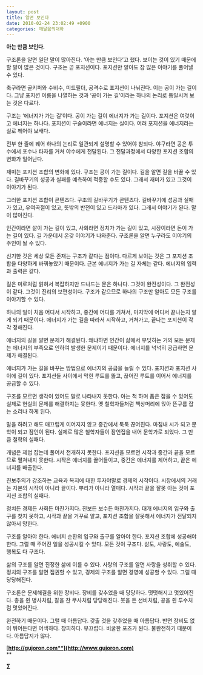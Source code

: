 ```yaml
---
layout: post
title: 알면 보인다
date: 2010-02-24 23:02:49 +0900
categories: 깨달음의대화
---
```

**아는 만큼 보인다.**



구조론을 알면 일단 말이 많아진다. ‘아는 만큼 보인다’고 했다. 보이는 것이 있기 때문에 할 말이 많은 것이다. 구조는 곧 포지션이다. 포지션만 알아도 참 많은 이야기를 풀어낼 수 있다. 



축구라면 골키퍼와 수비수, 미드필더, 공격수로 포지션이 나눠진다. 이는 공이 가는 길이다. 그냥 포지션 이름을 나열하는 것과 ‘공이 가는 길’이라는 하나의 논리로 통일시켜 보는 것은 다르다.



구조는 ‘에너지가 가는 길’이다. 공이 가는 길이 에너지가 가는 길이다. 포지션은 여럿이고 에너지는 하나다. 포지션이 구슬이라면 에너지는 실이다. 여러 포지션을 에너지라는 실로 꿰어야 보배다.



전부 한 줄에 꿰어 하나의 논리로 일관되게 설명할 수 있어야 참되다. 야구라면 공은 투수에서 포수나 타자를 거쳐 야수에게 전달된다. 그 전달과정에서 다양한 포지션 조합의 변화가 일어난다. 



재미는 포지션 조합의 변화에 있다. 구조는 공이 가는 길이다. 길을 알면 길을 바꿀 수 있다. 길바꾸기의 성공과 실패를 예측하여 적중할 수도 있다. 그래서 재미가 있고 그것이 이야기가 된다. 



그러한 포지션 조합이 콘텐츠다. 구조의 길바꾸기가 콘텐츠다. 길바꾸기에 성공과 실패가 있고, 우여곡절이 있고, 뜻밖의 반전이 있고 드라마가 있다. 그래서 이야기가 된다. 말이 많아진다.



인간이라면 삶이 가는 길이 있고, 사회라면 정치가 가는 길이 있고, 시장이라면 돈이 가는 길이 있다. 길 가운데서 온갖 이야기가 나와준다. 구조론을 알면 누구라도 이야기의 주인이 될 수 있다. 



신기한 것은 세상 모든 존재는 구조가 같다는 점이다. 다르게 보이는 것은 그 포지션 조합을 다양하게 바꿔놓았기 때문이다. 근본 에너지가 가는 길 자체는 같다. 에너지의 입력과 출력은 같다.



길은 미로처럼 얽혀서 복잡하지만 드나드는 문은 하나다. 그것이 완전성이다. 그 완전성이 같다. 그것이 진리의 보편성이다. 구조가 같으므로 하나의 구조만 알아도 모든 구조를 이야기할 수 있다. 



하나의 일이 처음 어디서 시작하고, 중간에 어디를 거쳐서, 마지막에 어디서 끝나는지 알게 되기 때문이다. 에너지가 가는 길을 따라서 시작하고, 거쳐가고, 끝나는 포지션이 각각 정해진다. 



에너지의 길을 알면 문제가 해결된다. 왜냐하면 인간이 삶에서 부딪히는 거의 모든 문제는 에너지의 부족으로 인하여 발생한 문제이기 때문이다. 에너지를 넉넉히 공급하면 문제가 해결된다.



에너지가 가는 길을 바꾸는 방법으로 에너지의 공급을 늘릴 수 있다. 포지션과 포지션 사이에 길이 있다. 포지션들 사이에서 막힌 루트를 뚫고, 끊어진 루트를 이어서 에너지를 공급할 수 있다. 



구조를 모르면 생각이 있어도 말로 나타내지 못한다. 아는 척 하며 폼은 잡을 수 있어도 실제로 현실의 문제를 해결하지는 못한다. 옛 철학자들처럼 책상머리에 앉아 뜬구름 잡는 소리나 하게 된다. 



말을 하려고 해도 매끄럽게 이어지지 않고 중간에서 툭툭 끊어진다. 마침내 시가 되고 문학이 되고 잠언이 된다. 실제로 많은 철학자들이 잠언집을 내어 문학가로 되었다. 그 만큼 철학의 실패다. 



개념은 제법 잡는데 풀어서 전개하지 못한다. 포지션을 모르면 시작과 중간과 끝을 모르므로 펼쳐내지 못한다. 시작은 에너지를 끌어들이고, 중간은 에너지를 제어하고, 끝은 에너지를 배출한다.



진보주의가 강조하는 교육과 복지에 대한 투자야말로 경제의 시작이다. 시장에서의 거래는 자본의 시작이 아니라 끝이다. 뿌리가 아니라 열매다. 시작과 끝을 잘못 아는 것이 포지션 조합의 실패다. 



정치든 경제든 사회든 마찬가지다. 진보든 보수든 마찬가지다. 대개 에너지의 입구와 출구를 찾지 못하고, 시작과 끝을 거꾸로 알고, 포지션 조합을 잘못해서 에너지가 전달되지 않아서 망한다.



구조를 알아야 한다. 에너지 순환의 입구와 출구를 알아야 한다. 포지션 조합에 성공해야 한다. 그럴 때 주어진 일을 성공시킬 수 있다. 모든 것이 구조다. 삶도, 사랑도, 예술도, 행복도 다 구조다.



삶의 구조를 알면 진정한 삶에 이를 수 있다. 사랑의 구조를 알면 사랑을 성취할 수 있다. 정치의 구조를 알면 집권할 수 있고, 경제의 구조를 알면 경영에 성공할 수 있다. 그럴 때 당당해진다. 



구조론은 문제해결을 위한 장비다. 장비를 갖추었을 때 당당하다. 떳떳해지고 멋있어진다. 총을 쥔 병사처럼, 칼을 찬 무사처럼 당당해진다. 붓을 든 선비처럼, 공을 쥔 투수처럼 멋있어진다. 



완전하기 때문이다. 그럴 때 아름답다. 갖출 것을 갖추었을 때 아름답다. 반면 장비도 없이 뛰어든다면 어색하다. 창피하다. 부끄럽다. 비굴한 포즈가 된다. 불완전하기 때문이다. 아름답지가 않다.





[**http://gujoron.com**](http://www.gujoron.com)**  
** 

**∑**